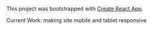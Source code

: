 This project was bootstrapped with [Create React App](https://github.com/facebook/create-react-app).

Current Work: making site mobile and tablet responsive
